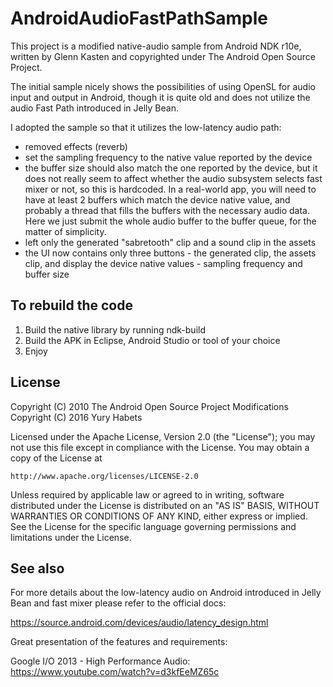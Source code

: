 AndroidAudioFastPathSample
==========================

This project is a modified native-audio sample from Android NDK r10e, written by Glenn Kasten and copyrighted under The Android Open Source Project.

The initial sample nicely shows the possibilities of using OpenSL for audio input and output in Android, though it is quite old and does not utilize the audio Fast Path introduced in Jelly Bean.

I adopted the sample so that it utilizes the low-latency audio path:
- removed effects (reverb)
- set the sampling frequency to the native value reported by the device
- the buffer size should also match the one reported by the device, but it does not really seem to affect whether the audio subsystem selects fast mixer or not, so this is hardcoded. In a real-world app, you will need to have at least 2 buffers which match the device native value, and probably a thread that fills the buffers with the necessary audio data. Here we just submit the whole audio buffer to the buffer queue, for the matter of simplicity.
- left only the generated "sabretooth" clip and a sound clip in the assets
- the UI now contains only three buttons - the generated clip, the assets clip, and display the device native values - sampling frequency and buffer size

To rebuild the code
-------------------
1.	Build the native library by running ndk-build
2.	Build the APK in Eclipse, Android Studio or tool of your choice
3.	Enjoy
	
License
-------
Copyright (C) 2010 The Android Open Source Project
Modifications Copyright (C) 2016 Yury Habets

Licensed under the Apache License, Version 2.0 (the "License");
you may not use this file except in compliance with the License.
You may obtain a copy of the License at

    http://www.apache.org/licenses/LICENSE-2.0

Unless required by applicable law or agreed to in writing, software
distributed under the License is distributed on an "AS IS" BASIS,
WITHOUT WARRANTIES OR CONDITIONS OF ANY KIND, either express or implied.
See the License for the specific language governing permissions and
limitations under the License.

See also
--------
For more details about the low-latency audio on Android introduced in Jelly Bean and fast mixer please refer to the official docs:

https://source.android.com/devices/audio/latency_design.html

Great presentation of the features and requirements:

Google I/O 2013 - High Performance Audio: https://www.youtube.com/watch?v=d3kfEeMZ65c
